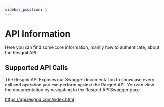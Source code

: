```yaml
---
sidebar_position: 1
---
```


# API Information

Here you can find some core information, mainly how to authenticate, about the Resgrid API.

## Supported API Calls

The Resgrid API Exposes our Swagger documentation to showcase every call and operation you can perform against the Resgrid API. You can view the documentation by navigating to the Resgrid API Swagger page.

<https://api.resgrid.com/index.html>
